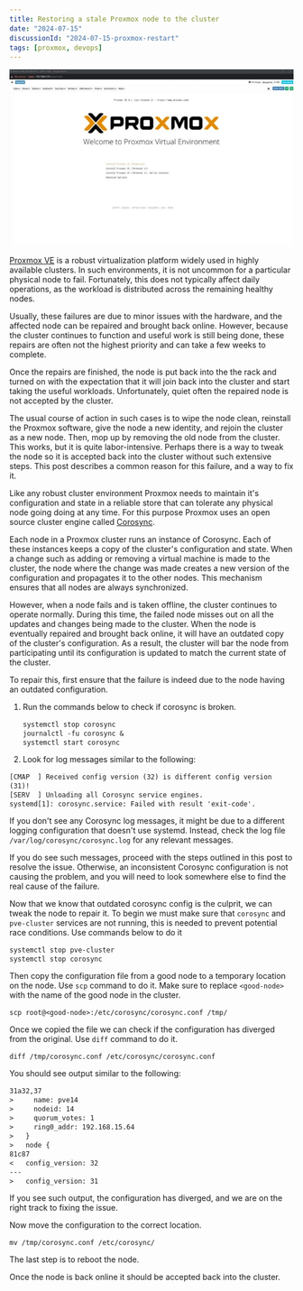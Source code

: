 ```yaml
---
title: Restoring a stale Proxmox node to the cluster
date: "2024-07-15"
discussionId: "2024-07-15-proxmox-restart"
tags: [proxmox, devops]
---
```


![screen](./proxmox.jpg)

[Proxmox VE](https://www.proxmox.com/en/) is a robust virtualization
platform widely used in highly available clusters. In such environments,
it is not uncommon for a particular physical node to fail. Fortunately,
this does not typically affect daily operations, as the workload
is distributed across the remaining healthy nodes.

Usually, these failures are due to minor issues with the hardware,
and the affected node can be repaired and brought back online.
However, because the cluster continues to function and useful work
is still being done, these repairs are often not the highest priority
and can take a few weeks to complete.

Once the repairs are finished, the node is put back into the the
rack and turned on with the expectation that it will join back into
the cluster and start taking the useful workloads.  Unfortunately,
quiet often the repaired node is not accepted by the cluster. 

The usual course of action in such cases is to wipe the node clean,
reinstall the Proxmox software, give the node a new identity, and
rejoin the cluster as a new node. Then, mop up by removing the old
node from the cluster. This works, but it is quite labor-intensive.
Perhaps there is a way to tweak the node so it is accepted back
into the cluster without such extensive steps. This post describes a
common reason for this failure, and a way to fix it.


Like any robust cluster environment Proxmox needs to maintain it's
configuration and state in a reliable store that can tolerate any
physical node going doing at any time. For this purpose Proxmox
uses an open source cluster engine called
 [Corosync](https://corosync.github.io/corosync/). 

Each node in a Proxmox cluster runs an instance of Corosync. Each
of these instances keeps a copy of the cluster's configuration and
state.  When a change such as adding or removing a virtual machine
is made to the cluster, the node where the change was made creates
a new version of the configuration and propagates it to the other
nodes. This mechanism ensures that all nodes are always synchronized.

However, when a node fails and is taken offline, the cluster continues
to operate normally. During this time, the failed node misses out
on all the updates and changes being made to the cluster. When the
node is eventually repaired and brought back online, it will have
an outdated copy of the cluster's configuration. As a result, the
cluster will bar the node from participating until its configuration
is updated to match the current state of the cluster.

To repair this, first ensure that the failure is indeed due to the
node having an outdated configuration. 

1. Run the commands below to check if corosync is broken.

   ```
   systemctl stop corosync
   journalctl -fu corosync &
   systemctl start corosync
   ```

2. Look for log messages similar to the following:

```
[CMAP  ] Received config version (32) is different config version (31)! 
[SERV  ] Unloading all Corosync service engines.
systemd[1]: corosync.service: Failed with result 'exit-code'.
```

If you don't see any Corosync log messages, it might be due to a
different logging configuration that doesn't use systemd. Instead,
check the log file `/var/log/corosync/corosync.log` for any relevant
messages.

If you do see such messages, proceed with the steps outlined in
this post to resolve the issue. Otherwise, an inconsistent Corosync
configuration is not causing the problem, and you will need
to look somewhere else to find the real cause of the failure.


Now that we know that outdated corosync config is the culprit, we
can tweak the node to repair it. To begin we must make sure  that 
`corosync` and `pve-cluster` services are not running, this is needed to prevent
potential race conditions. Use commands below to do it

```
systemctl stop pve-cluster
systemctl stop corosync
```


Then copy the configuration file from a good node to a temporary location
on the node. Use `scp` command to do it. Make sure to replace `<good-node>`
with the name of the good node in the cluster.

```
scp root@<good-node>:/etc/corosync/corosync.conf /tmp/
```

Once we copied the file we can check if the configuration has diverged
from the original. Use `diff` command to do it.

```
diff /tmp/corosync.conf /etc/corosync/corosync.conf
```

You should see output similar to the following:

```
31a32,37
>     name: pve14
>     nodeid: 14
>     quorum_votes: 1
>     ring0_addr: 192.168.15.64
>   }
>   node {
81c87
<   config_version: 32
---
>   config_version: 31
```

If you see such output, the configuration has diverged, and we are on the right track to fixing the issue.


Now move the configuration to the correct location. 

```
mv /tmp/corosync.conf /etc/corosync/
```

The last step is to reboot the node.  

Once the node is back online it should be accepted back into the cluster.

